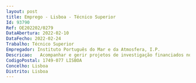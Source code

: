 ```yaml
--- 
layout: post
title: Emprego - Lisboa - Técnico Superior
Id: 93790
Ref: OE202202/0279
DataAbertura: 2022-02-10
DataFecho: 2022-02-24
Trabalho: Técnico Superior
Empregador: Instituto Português do Mar e da Atmosfera, I.P.
Descricao:   Acompanhar e gerir projetos de investigação financiados no âmbito do Portugal 2020, Fundação para a Ciência e Tecnologia, EEA Grants, Fundo Azul e outros financiamentos   Avaliar a elegibilidade de despesas, acompanhar e monitorizar a execução dos projetos de investigação em estreita articulação com os responsáveis dos projetos e a Divisão Financeira   Preparar a documentação e submissão de pedidos de pagamento junto das entidades financiadoras dos projetos 
CodigoPostal: 1749-077 LISBOA
Concelho: Lisboa
Distrito: Lisboa
--- 
```

